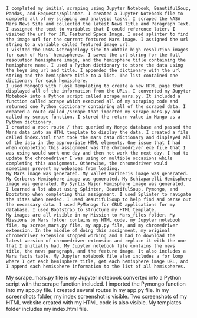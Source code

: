 	I completed my initial scraping using Jupyter Notebook, BeautifulSoup, Pandas, and Requests/Splinter. I created a Jupyter Notebook file to complete all of my scraping and analysis tasks. I scraped the NASA Mars News Site and collected the latest News Title and Paragraph Text. I assigned the text to variables that I could reference later. I visited the url for JPL Featured Space Image. I used splinter to find the image url for the current featured Mars image. I assigned the url string to a variable called featured_image_url.
	I visited the USGS Astrogeology site to obtain high resolution images for each of Mars’ hemispheres. I saved the url string for the full resolution hemisphere image, and the hemisphere title containing the hemisphere name. I used a Python dictionary to store the data using the keys img_url and title. I appended the dictionary with the url string and the hemisphere title to a list. The list contained one dictionary for each hemisphere. 
	I used MongoDB with Flask Templating to create a new HTML page that displayed all of the information from the URLs. I converted my Jupyter Notebook into a Python script called scrape_mars.py. It included a function called scrape which executed all of my scraping code and returned one Python dictionary containing all of the scraped data. I created a route called /scrape that imported my scrape_mars.py and called my scrape function. I stored the return value in Mongo as a Python dictionary.
	I created a root route / that queried my Mongo database and passed the Mars data into an HTML template to display the data. I created a file called index.html that took the mars data dictionary and displayed all of the data in the appropriate HTML elements. One issue that I had when completing this assignment was the chromedriver.exe file that I was using would work one day and then not work the next day. I had to update the chromedriver I was using on multiple occasions while completing this assignment. Otherwise, the chromedriver would sometimes prevent my webpages from loading.
	My Mars image was generated. My Valles Marineris image was generated.  My Cerberus Hemisphere image was generated. My Schiaparelli Hemisphere image was generated. My Syrtis Major Hemisphere image was generated. 
	I learned a lot about using Splinter, BeautifulSoup, Pymongo, and Bootstrap when completing this assignment. I used Splinter to navigate the sites when needed. I used BeautifulSoup to help find and parse out the necessary data. I used PyMonogo for CRUD applications for my database. I used Bootstrap to structure my HTML template. 
	My images are all visible in my Mission to Mars_files folder. My Missions to Mars folder contains my HTML code, my Jupyter notebook file, my scrape_mars.py file, my app.py file, and my chromedriver extension. In the middle of doing this assignment, my original chromedriver extension stopped working and I had to download the latest version of chromedriver extension and replace it with the one that I initially had. My Jupyter notebook file contains the news title, the news paragraph, and the feature image. It also includes a Mars facts table. My Jupyter notebook file also includes a for loop where I get each hemisphere title, get each hemisphere image URL, and I append each hemisphere information to the list of all hemispheres.
My scrape_mars.py file is my Jupyter notebook converted into a Python script with the scrape function included. I imported the Pymongo function into my app.py file. I created several routes in my app.py file. In my screenshots folder, my index screenshot is visible. Two screenshots of my HTML website created with my HTML code is also visible. My templates folder includes my index.html file.

	
